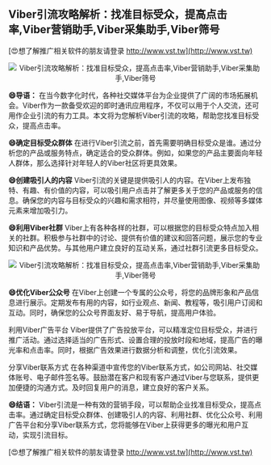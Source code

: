 ## **Viber引流攻略解析：找准目标受众，提高点击率,Viber营销助手,Viber采集助手,Viber筛号**

[😍想了解推广相关软件的朋友请登录 http://www.vst.tw](http://www.vst.tw)

 <center><img src="https://vst.tw/MP4/tuiguang/png/7.png" alt="Viber引流攻略解析：找准目标受众，提高点击率,Viber营销助手,Viber采集助手,Viber筛号"></center>

**😄导语：**
在当今数字化时代，各种社交媒体平台为企业提供了广阔的市场拓展机会。Viber作为一款备受欢迎的即时通讯应用程序，不仅可以用于个人交流，还可用作企业引流的有力工具。本文将为您解析Viber引流的攻略，帮助您找准目标受众，提高点击率。

**😄确定目标受众群体**
在进行Viber引流之前，首先需要明确目标受众是谁。通过分析您的产品或服务特点，确定适合的受众群体。例如，如果您的产品主要面向年轻人群体，那么选择针对年轻人的Viber社区将更具效果。

**😄创建吸引人的内容**
Viber引流的关键是提供吸引人的内容。在Viber上发布独特、有趣、有价值的内容，可以吸引用户点击并了解更多关于您的产品或服务的信息。确保您的内容与目标受众的兴趣和需求相符，并尽量使用图像、视频等多媒体元素来增加吸引力。

**😄利用Viber社群**
Viber上有各种各样的社群，可以根据您的目标受众特点加入相关的社群。积极参与社群中的讨论、提供有价值的建议和回答问题，展示您的专业知识和产品优势。与其他用户建立良好的互动关系，通过社群引流更多目标受众。

 <center><img src="https://vst.tw/MP4/tuiguang/png/6.png" alt="Viber引流攻略解析：找准目标受众，提高点击率,Viber营销助手,Viber采集助手,Viber筛号"></center>

**😄优化Viber公众号**
在Viber上创建一个专属的公众号，将您的品牌形象和产品信息进行展示。定期发布有用的内容，如行业观点、新闻、教程等，吸引用户订阅和互动。同时，确保您的公众号界面友好、易于导航，提高用户体验。

利用Viber广告平台
Viber提供了广告投放平台，可以精准定位目标受众，并进行推广活动。通过选择适当的广告形式、设置合理的投放时段和地域，提高广告的曝光率和点击率。同时，根据广告效果进行数据分析和调整，优化引流效果。

分享Viber联系方式
在各种渠道中宣传您的Viber联系方式，如公司网站、社交媒体账号、电子邮件签名等。鼓励潜在客户和现有客户通过Viber与您联系，提供更加便捷的沟通方式。及时回复用户的消息，建立良好的客户关系。

**😄结语：**
Viber引流是一种有效的营销手段，可以帮助企业找准目标受众，提高点击率。通过确定目标受众群体、创建吸引人的内容、利用社群、优化公众号、利用广告平台和分享Viber联系方式，您将能够在Viber上获得更多的曝光和用户互动，实现引流目标。

[😍想了解推广相关软件的朋友请登录 http://www.vst.tw](http://www.vst.tw)



